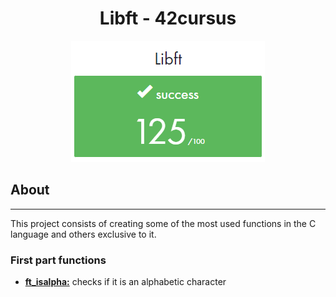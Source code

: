 <h1 align="center">Libft - 42cursus</h1>
<p align="center"><img src="img/libft_git_310.png" width="310" /></p>
<h2>About</h2>

---
This project consists of creating some of the most used functions in the C language and others exclusive to it.

### First part functions

* [**ft_isalpha:**](/ft_isalpha.c) checks if it is an alphabetic character
